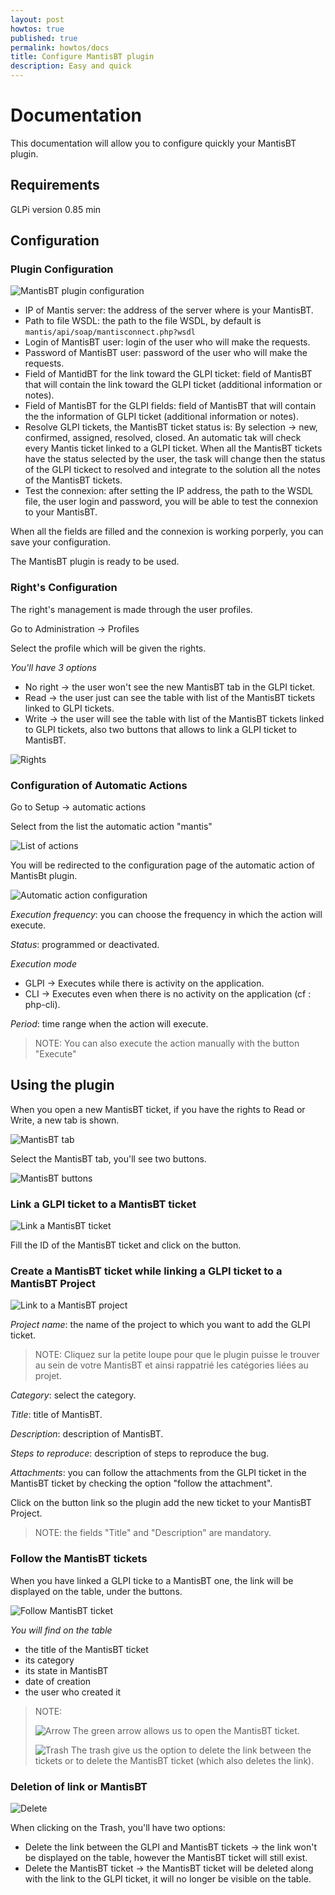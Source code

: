 ```yaml
---
layout: post
howtos: true
published: true
permalink: howtos/docs
title: Configure MantisBT plugin
description: Easy and quick
---
```


# Documentation

This documentation will allow you to configure quickly your MantisBT plugin.

## Requirements

GLPi version 0.85 min

## Configuration

### Plugin Configuration

<img src="https://github.com/pluginsGLPI/mantis/blob/develop/docs/config.png?raw=true" alt="MantisBT plugin configuration">

* IP of Mantis server: the address of the server where is your MantisBT.
* Path to file WSDL: the path to the file WSDL, by default is ```mantis/api/soap/mantisconnect.php?wsdl```
* Login of MantisBT user: login of the user who will make the requests.
* Password of MantisBT user: password of the user who will make the requests.
* Field of MantidBT for the link toward the GLPI ticket: field of MantisBT that will contain the link toward the GLPI ticket (additional information or notes).
* Field of MantisBT for the GLPI fields: field of MantisBT that will contain the the information of GLPI ticket (additional information or notes).
* Resolve GLPI tickets, the MantisBT ticket status is:
   By selection -> new, confirmed, assigned, resolved, closed.
   An automatic tak will check every Mantis ticket linked to a GLPI ticket.
   When all the MantisBT tickets have the status selected by the user,
   the task will change then the status of the GLPI tickect to resolved and integrate to the solution all the notes of the MantisBT tickets.
* Test the connexion: after setting the IP address, the path to the WSDL file, the user login and password, you will be able to test the connexion to your MantisBT.

When all the fields are filled and the connexion is working porperly, you can save your configuration.

The MantisBT plugin is ready to be used.

### Right's Configuration

The right's management is made through the user profiles.

Go to Administration -> Profiles

Select the profile which will be given the rights.

*You'll have 3 options*

* No right -> the user won't see the new MantisBT tab in the GLPI ticket.
* Read -> the user just can see the table with list of the MantisBT tickets linked to GLPI tickets.
* Write -> the user will see the table with list of the MantisBT tickets linked to GLPI tickets, also two buttons that allows to link a GLPI ticket to MantisBT.

<img src="https://github.com/pluginsGLPI/mantis/blob/develop/docs/droit.png?raw=true" alt="Rights">

### Configuration of Automatic Actions

Go to Setup -> automatic actions

Select from the list the automatic action "mantis"

<img src="https://github.com/pluginsGLPI/mantis/raw/develop/docs/listTask.png" alt="List of actions">

You will be redirected to the configuration page of the automatic action of MantisBt plugin.

<img src="https://github.com/pluginsGLPI/mantis/raw/develop/docs/task.png" alt="Automatic action configuration">

*Execution frequency*: you can choose the frequency in which the action will execute.

*Status*: programmed or deactivated.

*Execution mode*
* GLPI -> Executes while there is activity on the application.
* CLI  -> Executes even when there is no activity on the application (cf : php-cli).

*Period*: time range when the action will execute.

> NOTE: You can also execute the action manually with the button "Execute"

## Using the plugin

When you open a new MantisBT ticket, if you have the rights to Read or Write, a new tab is shown.

<img src="https://github.com/pluginsGLPI/mantis/raw/develop/docs/headerTicket.png" alt="MantisBT tab">

Select the MantisBT tab, you'll see two buttons.

<img src="https://github.com/pluginsGLPI/mantis/raw/develop/docs/btnMantis.png" alt="MantisBT buttons">

### Link a GLPI ticket to a MantisBT ticket

<img src="https://github.com/pluginsGLPI/mantis/raw/develop/docs/linkToIssue.png" alt="Link a MantisBT ticket">

Fill the ID of the MantisBT ticket and click on the button.

### Create a MantisBT ticket while linking a GLPI ticket to a MantisBT Project

<img src="https://github.com/pluginsGLPI/mantis/raw/develop/docs/linkToProject.png" alt="Link to a MantisBT project">

*Project name*: the name of the project to which you want to add the GLPI ticket.

> NOTE: Cliquez sur la petite loupe pour que le plugin puisse le trouver au sein de votre MantisBT et
ainsi rappatrié les catégories liées au projet.

*Category*: select the category.

*Title*: title of MantisBT.

*Description*: description of MantisBT.

*Steps to reproduce*: description of steps to reproduce the bug.

*Attachments*: you can follow the attachments from the GLPI ticket in the MantisBT ticket by checking the option "follow the attachment".

Click on the button link so the plugin add the new ticket to your MantisBT Project.

> NOTE: the fields "Title" and "Description" are mandatory.

### Follow the MantisBT tickets

When you have linked a GLPI ticke to a MantisBT one, the link will be displayed on the table, under the buttons.

<img src="https://github.com/pluginsGLPI/mantis/raw/develop/docs/tableau.png" alt="Follow MantisBT ticket">

*You will find on the table*

* the title of the MantisBT ticket
* its category
* its state in MantisBT
* date of creation
* the user who created it

> NOTE:
>
><img src="https://github.com/pluginsGLPI/mantis/raw/develop/docs/arrowRight16.png" alt="Arrow"> The green arrow allows us to open the MantisBT ticket.
>
><img src="https://github.com/pluginsGLPI/mantis/raw/develop/docs/bin16.png" alt="Trash"> The trash give us the option to delete the link between the tickets or to delete the MantisBT ticket (which also deletes the link).

### Deletion of link or MantisBT

<img src="https://github.com/pluginsGLPI/mantis/raw/develop/docs/supprimer.png" alt="Delete">

When clicking on the Trash, you'll have two options:

* Delete the link between the GLPI and MantisBT tickets -> the link won't be displayed on the table, however the MantisBT ticket will still exist.
* Delete the MantisBT ticket -> the MantisBT ticket will be deleted along with the link to the GLPI ticket, it will no longer be visible on the table.
